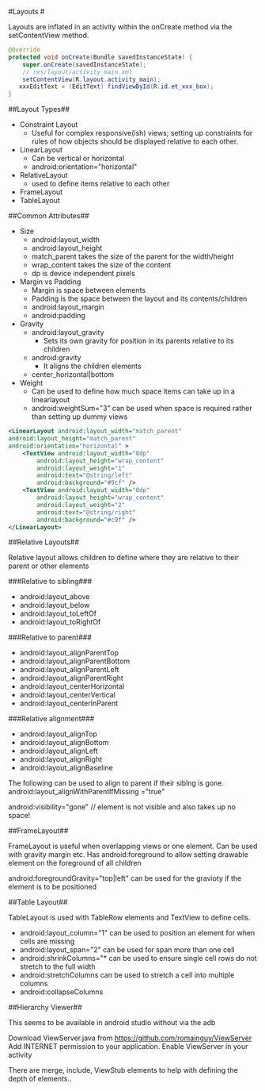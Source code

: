 #Layouts #

Layouts are inflated in an activity within the onCreate method via the setContentView method.

```java
@Override
protected void onCreate(Bundle savedInstanceState) {
    super.onCreate(savedInstanceState);
    // res/layout/activity_main.xml
    setContentView(R.layout.activity_main);
   xxxEditText = (EditText) findViewById(R.id.et_xxx_box);
}
```

##Layout Types##

- Constraint Layout
	- Useful for complex responsive(ish) views; setting up constraints for rules of how objects should be displayed relative to each other.
- LinearLayout
	- Can be vertical or horizontal
	- android:orientation="horizontal"
- RelativeLayout
	- used to define items relative to each other
- FrameLayout
- TableLayout

##Common Attributes##

- Size
	- android:layout\_width
	- android:layout\_height
	- match\_parent takes the size of the parent for the width/height
	- wrap\_content takes the size of the content
	- dp is device independent pixels
- Margin vs Padding
	- Margin is space between elements
	- Padding is the space between the layout and its contents/children
	- android:layout\_margin
	- android:padding
- Gravity
	- android:layout\_gravity
		- Sets its own gravity for position in its parents relative to its children 
	- android:gravity
		- It aligns the children elements
	- center\_horizontal|bottom
- Weight
	- Can be used to define how much space items can take up in a linearlayout
	- android:weightSum="3" can be used when space is required rather than setting up dummy views

```xml
<LinearLayout android:layout_width="match_parent"
android:layout_height="match_parent"
android:orientation="horizontal" >
    <TextView android:layout_width="0dp"
        android:layout_height="wrap_content"
        android:layout_weight="1"
        android:text="@string/left"
        android:background="#9cf" />
    <TextView android:layout_width="0dp"
        android:layout_height="wrap_content"
        android:layout_weight="2"
        android:text="@string/right"
        android:background="#c9f" />
</LinearLayout>
```

##Relative Layouts##

Relative layout allows children to define where they are relative to their parent or other elements

###Relative to sibling###
- android:layout_above
- android:layout_below
- android:layout_toLeftOf
- android:layout_toRightOf

###Relative to parent###
- android:layout_alignParentTop
- android:layout_alignParentBottom
- android:layout_alignParentLeft
- android:layout_alignParentRight
- android:layout_centerHorizontal
- android:layout_centerVertical
- android:layout_centerInParent

###Relative alignment###
- android:layout_alignTop
- android:layout_alignBottom
- android:layout_alignLeft
- android:layout_alignRight
- android:layout_alignBaseline


The following can be used to align to parent if their siblng is gone. android:layout_alignWithParentIfMissing
="true"

android:visibility="gone" // element is not visible and also takes up no space!

##FrameLayout##

FrameLayout is useful when overlapping views or one element.
Can be used with gravity margin etc.
Has android:foreground to allow setting drawable element on the foreground of all children

android:foregroundGravity="top|left" can be used for the gravioty if the element is to be positioned

##Table Layout##

TableLayout is used with TableRow elements and TextView to define cells.

- android:layout_column="1" can be used to position an element for when cells are missing
- android:layout_span="2" can be used for span more than one cell
- android:shrinkColumns="* can be used to ensure single cell rows do not stretch to the full width
- android:stretchColumns can be used to stretch a cell into multiple columns
- android:collapseColumns

##Hierarchy Viewer##

This seems to be available in android studio without via the adb

Download ViewServer.java from https://github.com/romainguy/ViewServer
Add INTERNET permission to your application.
Enable ViewServer in your activity

There are merge, include, ViewStub elements to help with defining the depth of elements..